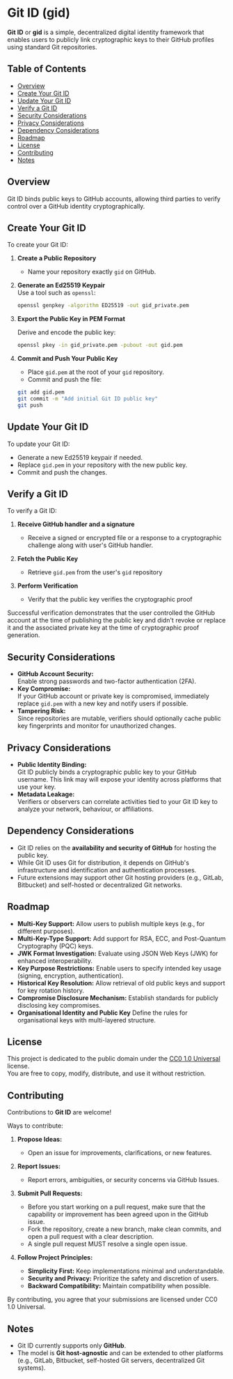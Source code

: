 # Git ID (gid) <!-- omit in toc -->

**Git ID** or **gid** is a simple, decentralized digital identity framework that enables users to publicly link cryptographic keys to their GitHub profiles using standard Git repositories.

## Table of Contents <!-- omit in toc -->

- [Overview](#overview)
- [Create Your Git ID](#create-your-git-id)
- [Update Your Git ID](#update-your-git-id)
- [Verify a Git ID](#verify-a-git-id)
- [Security Considerations](#security-considerations)
- [Privacy Considerations](#privacy-considerations)
- [Dependency Considerations](#dependency-considerations)
- [Roadmap](#roadmap)
- [License](#license)
- [Contributing](#contributing)
- [Notes](#notes)

## Overview

Git ID binds public keys to GitHub accounts, allowing third parties to verify control over a GitHub identity cryptographically.

## Create Your Git ID

To create your Git ID:

1. **Create a Public Repository**  
   - Name your repository exactly `gid` on GitHub.

2. **Generate an Ed25519 Keypair**  
   Use a tool such as `openssl`:

   ```bash
   openssl genpkey -algorithm ED25519 -out gid_private.pem
   ```

3. **Export the Public Key in PEM Format**  

   Derive and encode the public key:

   ```bash
   openssl pkey -in gid_private.pem -pubout -out gid.pem
   ```

4. **Commit and Push Your Public Key**
   - Place `gid.pem` at the root of your `gid` repository.
   - Commit and push the file:

   ```bash
   git add gid.pem
   git commit -m "Add initial Git ID public key"
   git push
   ```

## Update Your Git ID

To update your Git ID:

- Generate a new Ed25519 keypair if needed.
- Replace `gid.pem` in your repository with the new public key.
- Commit and push the changes.

## Verify a Git ID

To verify a Git ID:

1. **Receive GitHub handler and a signature**
   - Receive a signed or encrypted file or a response to a cryptographic challenge along with user's GitHub handler.

2. **Fetch the Public Key**
   - Retrieve `gid.pem` from the user's `gid` repository

3. **Perform Verification**
   - Verify that the public key verifies the cryptographic proof

Successful verification demonstrates that the user controlled the GitHub account at the time of publishing the public key and didn't revoke or replace it and the associated private key at the time of cryptographic proof generation.

## Security Considerations

- **GitHub Account Security:**  
  Enable strong passwords and two-factor authentication (2FA).
- **Key Compromise:**  
  If your GitHub account or private key is compromised, immediately replace `gid.pem` with a new key and notify users if possible.
- **Tampering Risk:**  
  Since repositories are mutable, verifiers should optionally cache public key fingerprints and monitor for unauthorized changes.

## Privacy Considerations

- **Public Identity Binding:**  
  Git ID publicly binds a cryptographic public key to your GitHub username. This link may will expose your identity across platforms that use your key.
- **Metadata Leakage:**  
  Verifiers or observers can correlate activities tied to your Git ID key to analyze your network, behaviour, or affiliations.

## Dependency Considerations

- Git ID relies on the **availability and security of GitHub** for hosting the public key.
- While Git ID uses Git for distribution, it depends on GitHub's infrastructure and identification and authentication processes.
- Future extensions may support other Git hosting providers (e.g., GitLab, Bitbucket) and self-hosted or decentralized Git networks.

## Roadmap

- **Multi-Key Support:** Allow users to publish multiple keys (e.g., for different purposes).
- **Multi-Key-Type Support:** Add support for RSA, ECC, and Post-Quantum Cryptography (PQC) keys.
- **JWK Format Investigation:** Evaluate using JSON Web Keys (JWK) for enhanced interoperability.
- **Key Purpose Restrictions:** Enable users to specify intended key usage (signing, encryption, authentication).
- **Historical Key Resolution:** Allow retrieval of old public keys and support for key rotation history.
- **Compromise Disclosure Mechanism:** Establish standards for publicly disclosing key compromises.
- **Organisational Identity and Public Key** Define the rules for organisational keys with multi-layered structure.

## License

This project is dedicated to the public domain under the [CC0 1.0 Universal](https://creativecommons.org/publicdomain/zero/1.0/) license.  
You are free to copy, modify, distribute, and use it without restriction.

## Contributing

Contributions to **Git ID** are welcome!

Ways to contribute:

1. **Propose Ideas:**  
   - Open an issue for improvements, clarifications, or new features.

2. **Report Issues:**  
   - Report errors, ambiguities, or security concerns via GitHub Issues.

3. **Submit Pull Requests:**  
   - Before you start working on a pull request, make sure that the capability or improvement has been agreed upon in the GitHub issue.
   - Fork the repository, create a new branch, make clean commits, and open a pull request with a clear description.
   - A single pull request MUST resolve a single open issue.

4. **Follow Project Principles:**  
   - **Simplicity First:** Keep implementations minimal and understandable.
   - **Security and Privacy:** Prioritize the safety and discretion of users.
   - **Backward Compatibility:** Maintain compatibility when possible.

By contributing, you agree that your submissions are licensed under CC0 1.0 Universal.

## Notes

- Git ID currently supports only **GitHub**.
- The model is **Git host-agnostic** and can be extended to other platforms (e.g., GitLab, Bitbucket, self-hosted Git servers, decentralized Git systems).

